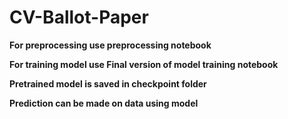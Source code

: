 # CV-Ballot-Paper

**For preprocessing use preprocessing notebook**

**For training model use Final version of model training notebook**

**Pretrained model is saved in checkpoint folder**

**Prediction can be made on data using model**

